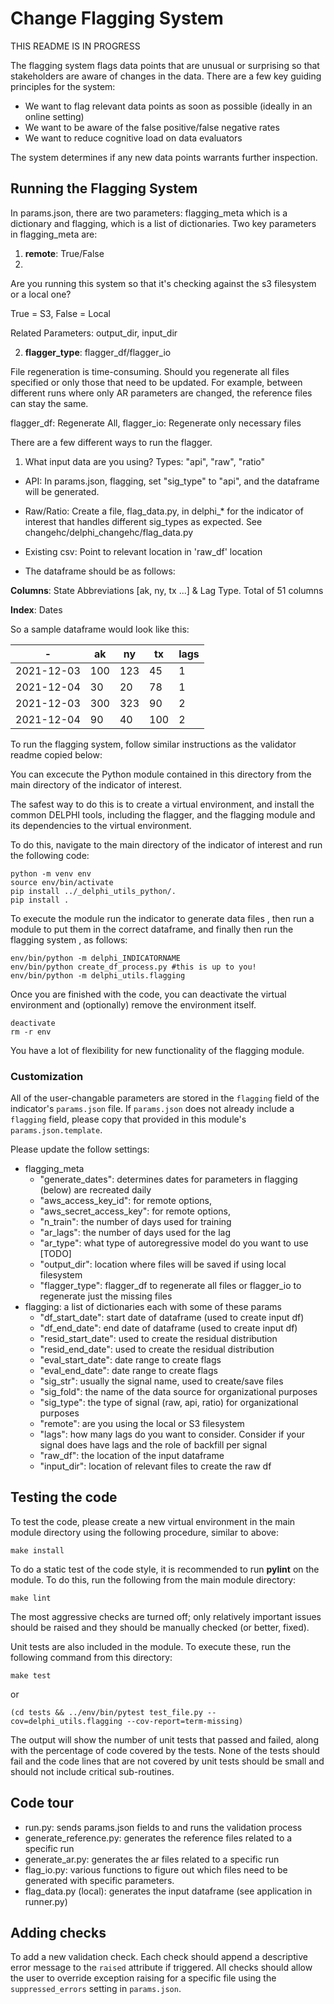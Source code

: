 # Change Flagging System

THIS README IS IN PROGRESS

The flagging system flags data points that are unusual or surprising 
so that stakeholders are aware of changes in the data. 
There are a few key guiding principles for the system: 
- We want to flag relevant data points as soon as possible (ideally in an online setting)
- We want to be aware of the false positive/false negative rates
- We want to reduce cognitive load on data evaluators 

The system determines if any new data points warrants further inspection.


## Running the Flagging System
In params.json, there are two parameters: flagging_meta which is a dictionary and flagging, which is a list of dictionaries. 
Two key parameters in flagging_meta are:
1. **remote**: True/False
2. 
Are you running this system so that it's checking against the s3 filesystem or a local one? 

True = S3, False = Local 

Related Parameters: output_dir, input_dir

2. **flagger_type**: flagger_df/flagger_io

File regeneration is time-consuming. Should you regenerate all files specified or only those that need to be updated. For example, between different runs where only AR parameters are changed, the reference files can stay the same. 

flagger_df: Regenerate All, flagger_io: Regenerate only necessary files 


There are a few different ways to run the flagger. 

1. What input data are you using? 
Types: "api", "raw", "ratio" 
- API: In params.json, flagging, set "sig_type" to "api", and the dataframe will be generated.
- Raw/Ratio: Create a file, flag_data.py, in delphi_* for the indicator of interest that handles different sig_types as expected. See changehc/delphi_changehc/flag_data.py
- Existing csv: Point to relevant location in 'raw_df' location

- The dataframe should be as follows: 

**Columns**: State Abbreviations [ak, ny, tx ...] & Lag Type. Total of 51 columns

**Index**: Dates 

So a sample dataframe would look like this:

| -          | ak  | ny  | tx  | lags |
|------------|-----|-----|-----|------|
| 2021-12-03 | 100 | 123 | 45  | 1    |
| 2021-12-04 | 30  | 20  | 78  | 1    |
| 2021-12-03 | 300 | 323 | 90  | 2    |
| 2021-12-04 | 90  | 40  | 100 | 2    |


To run the flagging system, follow similar instructions as the validator readme copied below:

You can excecute the Python module contained in this
directory from the main directory of the indicator of interest.

The safest way to do this is to create a virtual environment,
and install the common DELPHI tools, including the flagger, and the
flagging module and its dependencies to the virtual environment.

To do this, navigate to the main directory of the indicator of interest and run the following code:

```
python -m venv env
source env/bin/activate
pip install ../_delphi_utils_python/.
pip install .
```

To execute the module run the indicator to generate data files , 
then run a module to put them in the correct dataframe, and finally then run
the flagging system , as follows:

```
env/bin/python -m delphi_INDICATORNAME
env/bin/python create_df_process.py #this is up to you!
env/bin/python -m delphi_utils.flagging
```

Once you are finished with the code, you can deactivate the virtual environment
and (optionally) remove the environment itself.

```
deactivate
rm -r env
```

You have a lot of flexibility for new functionality of the flagging module. 

### Customization

All of the user-changable parameters are stored in the `flagging` field of the indicator's `params.json` file. If `params.json` does not already include a `flagging` field, please copy that provided in this module's `params.json.template`.

Please update the follow settings:
- flagging_meta
  - "generate_dates": determines dates for parameters in flagging (below) are recreated daily
  - "aws_access_key_id": for remote options,
  - "aws_secret_access_key": for remote options,
  - "n_train": the number of days used for training
  - "ar_lags": the number of days used for the lag
  - "ar_type": what type of autoregressive model do you want to use [TODO]
  - "output_dir": location where files will be saved if using local filesystem 
  - "flagger_type": flagger_df to regenerate all files or flagger_io to regenerate just the missing files
- flagging: a list of dictionaries each with some of these params
  - "df_start_date": start date of dataframe (used to create input df)
  - "df_end_date": end date of dataframe (used to create input df)
  - "resid_start_date": used to create the residual distribution 
  - "resid_end_date": used to create the residual distribution 
  - "eval_start_date": date range to create flags 
  - "eval_end_date": date range to create flags 
  - "sig_str": usually the signal name, used to create/save files
  - "sig_fold": the name of the data source for organizational purposes
  - "sig_type": the type of signal (raw, api, ratio) for organizational purposes
  - "remote": are you using the local or S3 filesystem 
  - "lags": how many lags do you want to consider. Consider if your signal does have lags and the role of backfill per signal 
  - "raw_df": the location of the input dataframe
  - "input_dir": location of relevant files to create the raw df



## Testing the code

To test the code, please create a new virtual environment in the main module directory using the following procedure, similar to above:

```
make install
```

To do a static test of the code style, it is recommended to run **pylint** on
the module. To do this, run the following from the main module directory:

```
make lint
```

The most aggressive checks are turned off; only relatively important issues
should be raised and they should be manually checked (or better, fixed).

Unit tests are also included in the module. To execute these, run the following command from this directory:

```
make test
```

or 

```
(cd tests && ../env/bin/pytest test_file.py --cov=delphi_utils.flagging --cov-report=term-missing)
```

The output will show the number of unit tests that passed and failed, along with the percentage of code covered by the tests. None of the tests should fail and the code lines that are not covered by unit tests should be small and should not include critical sub-routines.


## Code tour
* run.py: sends params.json fields to and runs the validation process
* generate_reference.py: generates the reference files related to a specific run 
* generate_ar.py: generates the ar files related to a specific run 
* flag_io.py: various functions to figure out which files need to be generated with specific parameters.
* flag_data.py (local): generates the input dataframe (see application in runner.py)
## Adding checks

To add a new validation check. Each check should append a descriptive error message to the `raised` attribute if triggered. All checks should allow the user to override exception raising for a specific file using the `suppressed_errors` setting in `params.json`.
